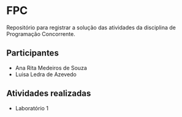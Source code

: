 # FPC
Repositório para registrar a solução das atividades da disciplina de Programação Concorrente.

## Participantes
- Ana Rita Medeiros de Souza
- Luisa Ledra de Azevedo
## Atividades realizadas
- Laboratório 1 
